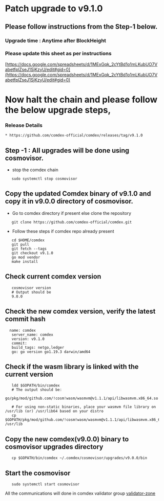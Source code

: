# Patch upgrade to v9.1.0

## Please follow instructions from the Step-1 below.

### Upgrade time : Anytime after BlockHeight

### Please update this sheet as per instructions

   [https://docs.google.com/spreadsheets/d/1MExGqk_2cYtBd1o1mLKubUO7VabetfplZseJ1SjKzyU/edit#gid=0](https://docs.google.com/spreadsheets/d/1MExGqk_2cYtBd1o1mLKubUO7VabetfplZseJ1SjKzyU/edit#gid=0)
    
# Now halt the chain and please follow the below upgrade steps, 

### Release Details
    * https://github.com/comdex-official/comdex/releases/tag/v9.1.0
    
## Step -1 : All upgrades will be done using cosmovisor.

* stop the comdex chain

```shell
   sudo systemctl stop cosmovisor
```

## Copy the updated Comdex binary of v9.1.0 and copy it in v9.0.0 directory of cosmovisor.

* Go to comdex directory if present else clone the repository

```shell
   git clone https://github.com/comdex-official/comdex.git
```

* Follow these steps if comdex repo already present

```shell
   cd $HOME/comdex
   git pull
   git fetch --tags
   git checkout v9.1.0
   go mod vendor
   make install
```

## Check current comdex version
```shell
   cosmovisor version
   # Output should be
   9.0.0
```

## Check the new comdex version, verify the latest commit hash

```shell
  name: comdex
   server_name: comdex
   version: v9.1.0
   commit: 
   build_tags: netgo,ledger
   go: go version go1.19.3 darwin/amd64

```

## Check if the wasm library is linked with the current version 

```shell
   ldd $GOPATH/bin/comdex
   # The output should be:
   go/pkg/mod/github.com/!cosm!wasm/wasmvm@v1.1.1/api/libwasmvm.x86_64.so

   # For using non-static binaries, place your wasmvm file library on /usr/lib (or) /usr/lib64 based on your distro
   cp $GOPATH/pkg/mod/github.com/!cosm!wasm/wasmvm@v1.1.1/api/libwasmvm.x86_64.so /usr/lib
```


## Copy the new comdex(v9.0.0) binary to cosmovisor upgrades directory

```shell
   cp $GOPATH/bin/comdex ~/.comdex/cosmovisor/upgrades/v9.0.0/bin
```

## Start the cosmovisor

```shell
   sudo systemctl start cosmovisor
```

All the communications will done in comdex validator group [validator-zone](https://discord.com/channels/890929797318967416/891998323416907786)
